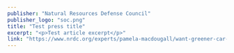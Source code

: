 ```yaml
---
publisher: "Natural Resources Defense Council"
publisher_logo: "soc.png"
title: "Test press title"
excerpt: "<p>Test article excerpt</p>"
link: "https://www.nrdc.org/experts/pamela-macdougall/want-greener-car-let-data-drive-you"
---
```


